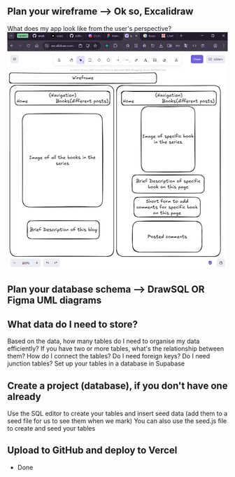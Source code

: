 ## Plan your wireframe --> Ok so, Excalidraw

What does my app look like from the user's perspective?
![wireframe](wireframe.png)

## Plan your database schema --> DrawSQL OR Figma UML diagrams

## What data do I need to store?

Based on the data, how many tables do I need to organise my data efficiently?
If you have two or more tables, what's the relationship between them?
How do I connect the tables? Do I need foreign keys? Do I need junction tables?
Set up your tables in a database in Supabase

## Create a project (database), if you don't have one already

Use the SQL editor to create your tables and insert seed data (add them to a seed file for us to see them when we mark)
You can also use the seed.js file to create and seed your tables

## Upload to GitHub and deploy to Vercel

- Done
